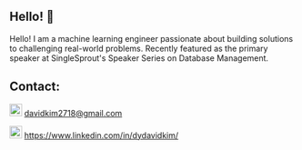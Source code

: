 ## Hello! 👋

<!-- <a href="https://github.com/dydavidkim"><img src="https://media.giphy.com/media/SWoSkN6DxTszqIKEqv/giphy.gif" align="right" height="160" /></a> -->

Hello! I am a machine learning engineer passionate about building solutions to challenging real-world problems. Recently featured as the primary speaker at SingleSprout's Speaker Series on Database Management.

## Contact: 

<code><img height="22" src="https://img.shields.io/badge/Gmail-D14836?style=for-the-badge&logo=gmail&logoColor=white"></code> davidkim2718@gmail.com

<code><a href="https://www.linkedin.com/in/dydavidkim/"><img height="22" src="https://img.shields.io/badge/LinkedIn-0077B5?style=for-the-badge&logo=linkedin&logoColor=white"></a></code> https://www.linkedin.com/in/dydavidkim/

<!--
**dydavidkim/dydavidkim** is a ✨ _special_ ✨ repository because its `README.md` (this file) appears on your GitHub profile.
-->
